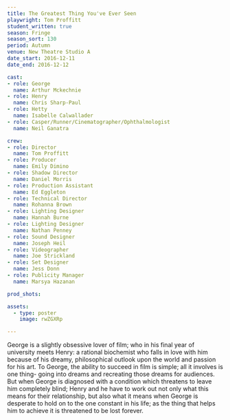```yaml
---
title: The Greatest Thing You've Ever Seen 
playwright: Tom Proffitt
student_written: true
season: Fringe
season_sort: 130
period: Autumn
venue: New Theatre Studio A
date_start: 2016-12-11
date_end: 2016-12-12

cast:
- role: George
  name: Arthur Mckechnie
- role: Henry
  name: Chris Sharp-Paul
- role: Hetty
  name: Isabelle Calwallader
- role: Casper/Runner/Cinematographer/Ophthalmologist
  name: Neil Ganatra

crew:
- role: Director
  name: Tom Proffitt
- role: Producer
  name: Emily Dimino
- role: Shadow Director
  name: Daniel Morris
- role: Production Assistant
  name: Ed Eggleton
- role: Technical Director
  name: Rohanna Brown
- role: Lighting Designer
  name: Hannah Burne
- role: Lighting Designer
  name: Nathan Penney
- role: Sound Designer
  name: Joseph Heil
- role: Videographer
  name: Joe Strickland
- role: Set Designer
  name: Jess Donn
- role: Publicity Manager
  name: Marsya Hazanan

prod_shots: 

assets:
  - type: poster
    image: rwZGXRp

---
```


George is a slightly obsessive lover of film; who in his final year of university meets Henry: a rational biochemist who falls in love with him because of his dreamy, philosophical outlook upon the world and passion for his art. To George, the ability to succeed in film is simple; all it involves is one thing- going into dreams and recreating those dreams for audiences. But when George is diagnosed with a condition which threatens to leave him completely blind; Henry and he have to work out not only what this means for their relationship, but also what it means when George is desperate to hold on to the one constant in his life; as the thing that helps him to achieve it is threatened to be lost forever.
